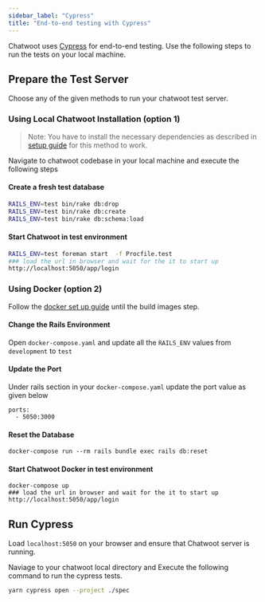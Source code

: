 ```yaml
---
sidebar_label: "Cypress"
title: "End-to-end testing with Cypress"
---
```


Chatwoot uses [Cypress](https://www.cypress.io/) for end-to-end testing. Use the following steps to run the tests on your local machine.

## Prepare the Test Server

Choose any of the given methods to run your chatwoot test server.

### Using Local Chatwoot Installation (option 1)
> Note: You have to install the necessary dependencies as described in [setup guide](/docs/contributing-guide/project-setup) for this method to work.

Navigate to chatwoot codebase in your local machine and execute the following steps

#### Create a fresh test database

```bash
RAILS_ENV=test bin/rake db:drop
RAILS_ENV=test bin/rake db:create
RAILS_ENV=test bin/rake db:schema:load
```

#### Start Chatwoot in test environment

```bash
RAILS_ENV=test foreman start  -f Procfile.test
### load the url in browser and wait for the it to start up
http://localhost:5050/app/login
```


### Using Docker (option 2)

Follow the [docker set up guide](/docs/contributing-guide/environment-setup/docker) until the build images step.

#### Change the Rails Environment
Open `docker-compose.yaml` and update all the `RAILS_ENV` values from `development` to `test`

#### Update the Port
Under rails section in your `docker-compose.yaml` update the port value as given below
```
ports:
  - 5050:3000
```

#### Reset the Database
```
docker-compose run --rm rails bundle exec rails db:reset
```

#### Start Chatwoot Docker in test environment

```
docker-compose up
### load the url in browser and wait for the it to start up
http://localhost:5050/app/login
```

## Run Cypress

Load `localhost:5050` on your browser and ensure that Chatwoot server is running.

Naviage to your chatwoot local directory and Execute the following command to run the cypress tests.


```bash
yarn cypress open --project ./spec
```
